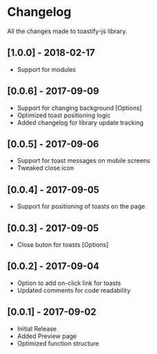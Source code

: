 # Changelog
All the changes made to toastify-js library.

## [1.0.0] - 2018-02-17
- Support for modules

## [0.0.6] - 2017-09-09
- Support for changing background [Options]
- Optimized toast positioning logic
- Added changelog for library update tracking

## [0.0.5] - 2017-09-06
- Support for toast messages on mobile screens
- Tweaked close icon

## [0.0.4] - 2017-09-05
- Support for positioning of toasts on the page

## [0.0.3] - 2017-09-05
- Close buton for toasts [Options]

## [0.0.2] - 2017-09-04
- Option to add on-click link for toasts
- Updated comments for code readability

## [0.0.1] - 2017-09-02
- Initial Release
- Added Preview page
- Optimized function structure